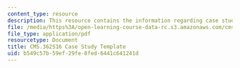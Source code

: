 ```yaml
---
content_type: resource
description: This resource contains the information regarding case study template.
file: /media/https%3A/open-learning-course-data-rc.s3.amazonaws.com/cms-362-civic-media-codesign-studio-spring-2016/b549c57b59ef29fe8fed6441c641241d_MITCMS_362S16_CaseStudy.pdf
file_type: application/pdf
resourcetype: Document
title: CMS.362S16 Case Study Template
uid: b549c57b-59ef-29fe-8fed-6441c641241d
---
```

